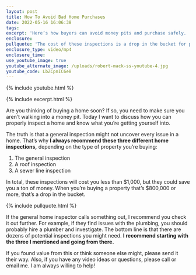```yaml
---
layout: post
title: How To Avoid Bad Home Purchases
date: 2022-05-16 16:06:38
tags:
excerpt: 'Here’s how buyers can avoid money pits and purchase safely. '
enclosure:
pullquote: 'The cost of these inspections is a drop in the bucket for peace of mind. '
enclosure_type: video/mp4
enclosure_time:
use_youtube_image: true
youtube_alternate_image: /uploads/robert-mack-ss-youtube-4.jpg
youtube_code: LbZCpnIC6e8
---
```

{% include youtube.html %}

{% include excerpt.html %}

Are you thinking of buying a home soon? If so, you need to make sure you aren’t walking into a money pit. Today I want to discuss how you can properly inspect a home and know what you’re getting yourself into.&nbsp;

The truth is that a general inspection might not uncover every issue in a home. That’s why **I always recommend these three different home inspections,** depending on the type of property you’re buying:

1. The general inspection
2. A roof inspection&nbsp;
3. A sewer line inspection

In total, these inspections will cost you less than $1,000, but they could save you a ton of money. When you’re buying a property that’s $800,000 or more, that’s a drop in the bucket.

{% include pullquote.html %}

If the general home inspector calls something out, I recommend you check it out further. For example, if they find issues with the plumbing, you should probably hire a plumber and investigate. The bottom line is that there are dozens of potential inspections you might need. **I recommend starting with the three I mentioned and going from there.&nbsp;**

If you found value from this or think someone else might, please send it their way. Also, if you have any video ideas or questions, please call or email me. I am always willing to help\!

